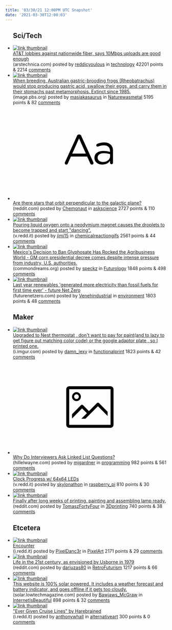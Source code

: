 ```yaml
---
title: '03/30/21 12:00PM UTC Snapshot'
date: '2021-03-30T12:00:03'
---
```

<ul>
<h2>Sci/Tech</h2>

<li><a href='https://arstechnica.com/tech-policy/2021/03/att-lobbies-against-nationwide-fiber-says-10mbps-uploads-are-good-enough/?comments=1'><img src='https://b.thumbs.redditmedia.com/Ykc6bZgx9tcIpEY-s1L1rJC1GpkMVQMmxCKM8lUwU3E.jpg' alt='link thumbnail'></a><div><div class='linkTitle'><a href='https://arstechnica.com/tech-policy/2021/03/att-lobbies-against-nationwide-fiber-says-10mbps-uploads-are-good-enough/?comments=1'>AT&amp;T lobbies against nationwide fiber, says 10Mbps uploads are good enough</a></div>(arstechnica.com) posted by <a href='https://www.reddit.com/user/reddicyoulous'>reddicyoulous</a> in <a href='https://www.reddit.com/r/technology'>technology</a> 42201 points & 2214 <a href='https://www.reddit.com/r/technology/comments/mfyik8/att_lobbies_against_nationwide_fiber_says_10mbps/'>comments</a></div></li>

<li><a href='https://image.pbs.org/video-assets/35EgtuL-asset-mezzanine-16x9-CzAdFm0.jpg'><img src='https://b.thumbs.redditmedia.com/o-PoexyrV4EmHCWZKUY-Ngf73xpWMVXEEQimAeTIB9w.jpg' alt='link thumbnail'></a><div><div class='linkTitle'><a href='https://image.pbs.org/video-assets/35EgtuL-asset-mezzanine-16x9-CzAdFm0.jpg'>When breeding, Australian gastric-brooding frogs (Rheobatrachus) would stop producing gastric acid, swallow their eggs, and carry them in their stomachs past metamorphosis. Extinct since 1985.</a></div>(image.pbs.org) posted by <a href='https://www.reddit.com/user/masiakasaurus'>masiakasaurus</a> in <a href='https://www.reddit.com/r/Naturewasmetal'>Naturewasmetal</a> 5195 points & 82 <a href='https://www.reddit.com/r/Naturewasmetal/comments/mg6qfg/when_breeding_australian_gastricbrooding_frogs/'>comments</a></div></li>

<li><a href='https://www.reddit.com/r/askscience/comments/mfrzj9/are_there_stars_that_orbit_perpendicular_to_the/'><svg version='1.1' viewBox='-34 -12 104 64' preserveAspectRatio='xMidYMid slice' xmlns='http://www.w3.org/2000/svg' xmlns:xlink='http://www.w3.org/1999/xlink'>
    <title>text link thumbnail</title>
    <path d='M12.19,8.84a1.45,1.45,0,0,0-1.4-1h-.12a1.46,1.46,0,0,0-1.42,1L1.14,26.56a1.29,1.29,0,0,0-.14.59,1,1,0,0,0,1,1,1.12,1.12,0,0,0,1.08-.77l2.08-4.65h11l2.08,4.59a1.24,1.24,0,0,0,1.12.83,1.08,1.08,0,0,0,1.08-1.08,1.64,1.64,0,0,0-.14-.57ZM6.08,20.71l4.59-10.22,4.6,10.22Z'>
    </path>
    <path d='M32.24,14.78A6.35,6.35,0,0,0,27.6,13.2a11.36,11.36,0,0,0-4.7,1,1,1,0,0,0-.58.89,1,1,0,0,0,.94.92,1.23,1.23,0,0,0,.39-.08,8.87,8.87,0,0,1,3.72-.81c2.7,0,4.28,1.33,4.28,3.92v.5a15.29,15.29,0,0,0-4.42-.61c-3.64,0-6.14,1.61-6.14,4.64v.05c0,2.95,2.7,4.48,5.37,4.48a6.29,6.29,0,0,0,5.19-2.48V26.9a1,1,0,0,0,1,1,1,1,0,0,0,1-1.06V19A5.71,5.71,0,0,0,32.24,14.78Zm-.56,7.7c0,2.28-2.17,3.89-4.81,3.89-1.94,0-3.61-1.06-3.61-2.86v-.06c0-1.8,1.5-3,4.2-3a15.2,15.2,0,0,1,4.22.61Z'>
    </path>
    </svg></a><div><div class='linkTitle'><a href='https://www.reddit.com/r/askscience/comments/mfrzj9/are_there_stars_that_orbit_perpendicular_to_the/'>Are there stars that orbit perpendicular to the galactic plane?</a></div>(reddit.com) posted by <a href='https://www.reddit.com/user/Chemonaut'>Chemonaut</a> in <a href='https://www.reddit.com/r/askscience'>askscience</a> 2727 points & 110 <a href='https://www.reddit.com/r/askscience/comments/mfrzj9/are_there_stars_that_orbit_perpendicular_to_the/'>comments</a></div></li>

<li><a href='https://v.redd.it/6h4f18afn1q61'><img src='https://b.thumbs.redditmedia.com/ALso46CRQ8KbQrI9Gzj-aybEH7Uf7QFlwzAXvYnl_Bc.jpg' alt='link thumbnail'></a><div><div class='linkTitle'><a href='https://v.redd.it/6h4f18afn1q61'>Pouring liquid oxygen onto a neodymium magnet causes the droplets to become trapped and start "dancing".</a></div>(v.redd.it) posted by <a href='https://www.reddit.com/user/jimi15'>jimi15</a> in <a href='https://www.reddit.com/r/chemicalreactiongifs'>chemicalreactiongifs</a> 2561 points & 44 <a href='https://www.reddit.com/r/chemicalreactiongifs/comments/mg1gwb/pouring_liquid_oxygen_onto_a_neodymium_magnet/'>comments</a></div></li>

<li><a href='https://www.commondreams.org/views/2021/02/24/mexicos-decision-ban-glyphosate-has-rocked-agribusiness-world'><img src='https://b.thumbs.redditmedia.com/m_tRi5-lc7TtHj3lf9MMTfTg9AyFhXuVpc2h6IUUAFU.jpg' alt='link thumbnail'></a><div><div class='linkTitle'><a href='https://www.commondreams.org/views/2021/02/24/mexicos-decision-ban-glyphosate-has-rocked-agribusiness-world'>Mexico's Decision to Ban Glyphosate Has Rocked the Agribusiness World - GM corn presidential decree comes despite intense pressure from industry, U.S. authorities.</a></div>(commondreams.org) posted by <a href='https://www.reddit.com/user/speckz'>speckz</a> in <a href='https://www.reddit.com/r/Futurology'>Futurology</a> 1848 points & 498 <a href='https://www.reddit.com/r/Futurology/comments/mfptuj/mexicos_decision_to_ban_glyphosate_has_rocked_the/'>comments</a></div></li>

<li><a href='https://www.futurenetzero.com/2021/03/29/last-year-renewables-generated-more-electricity-than-fossil-fuels-for-first-time-ever/'><img src='https://b.thumbs.redditmedia.com/4LrPrESG9oTNJ_LTegSX5__yBqEKLxePSFSMH0AqrWI.jpg' alt='link thumbnail'></a><div><div class='linkTitle'><a href='https://www.futurenetzero.com/2021/03/29/last-year-renewables-generated-more-electricity-than-fossil-fuels-for-first-time-ever/'>Last year renewables 'generated more electricity than fossil fuels for first time ever' - future Net Zero</a></div>(futurenetzero.com) posted by <a href='https://www.reddit.com/user/Venehindustrial'>Venehindustrial</a> in <a href='https://www.reddit.com/r/environment'>environment</a> 1803 points & 48 <a href='https://www.reddit.com/r/environment/comments/mfqkjn/last_year_renewables_generated_more_electricity/'>comments</a></div></li>

<h2>Maker</h2>

<li><a href='https://i.imgur.com/WHcuazI.jpg'><img src='https://a.thumbs.redditmedia.com/omCl-NCMxZljpajK4wk4u0pl5ig86e2oR3eZMbT3_q8.jpg' alt='link thumbnail'></a><div><div class='linkTitle'><a href='https://i.imgur.com/WHcuazI.jpg'>Upgraded to Nest thermostat , don't want to pay for paint(and to lazy to get figure out matching color code) or the google adaptor plate , so I printed one.</a></div>(i.imgur.com) posted by <a href='https://www.reddit.com/user/damn_jexy'>damn_jexy</a> in <a href='https://www.reddit.com/r/functionalprint'>functionalprint</a> 1823 points & 42 <a href='https://www.reddit.com/r/functionalprint/comments/mg0q1e/upgraded_to_nest_thermostat_dont_want_to_pay_for/'>comments</a></div></li>

<li><a href='https://www.hillelwayne.com/post/linked-lists/'><svg version='1.1' viewBox='-34 -14 104 64' preserveAspectRatio='xMidYMid meet' xmlns='http://www.w3.org/2000/svg' xmlns:xlink='http://www.w3.org/1999/xlink'>
    <title>link thumbnail</title>
    <path d='M32,4H4A2,2,0,0,0,2,6V30a2,2,0,0,0,2,2H32a2,2,0,0,0,2-2V6A2,2,0,0,0,32,4ZM4,30V6H32V30Z'></path>
    <path d='M8.92,14a3,3,0,1,0-3-3A3,3,0,0,0,8.92,14Zm0-4.6A1.6,1.6,0,1,1,7.33,11,1.6,1.6,0,0,1,8.92,9.41Z'></path>
    <path d='M22.78,15.37l-5.4,5.4-4-4a1,1,0,0,0-1.41,0L5.92,22.9v2.83l6.79-6.79L16,22.18l-3.75,3.75H15l8.45-8.45L30,24V21.18l-5.81-5.81A1,1,0,0,0,22.78,15.37Z'></path>
    </svg></a><div><div class='linkTitle'><a href='https://www.hillelwayne.com/post/linked-lists/'>Why Do Interviewers Ask Linked List Questions?</a></div>(hillelwayne.com) posted by <a href='https://www.reddit.com/user/mjgardner'>mjgardner</a> in <a href='https://www.reddit.com/r/programming'>programming</a> 982 points & 561 <a href='https://www.reddit.com/r/programming/comments/mfuteh/why_do_interviewers_ask_linked_list_questions/'>comments</a></div></li>

<li><a href='https://v.redd.it/utruosav23q61'><img src='https://a.thumbs.redditmedia.com/UgoFWh6SyRrRxe0btQXNcWUD-t06QbW2o6Bqiy2pTz0.jpg' alt='link thumbnail'></a><div><div class='linkTitle'><a href='https://v.redd.it/utruosav23q61'>Clock Progress w/ 64x64 LEDs</a></div>(v.redd.it) posted by <a href='https://www.reddit.com/user/skylonathon'>skylonathon</a> in <a href='https://www.reddit.com/r/raspberry_pi'>raspberry_pi</a> 810 points & 30 <a href='https://www.reddit.com/r/raspberry_pi/comments/mg6r75/clock_progress_w_64x64_leds/'>comments</a></div></li>

<li><a href='https://www.reddit.com/gallery/mgbc69'><img src='https://b.thumbs.redditmedia.com/MfRCyF9wB9nShiLxVdPVHq5qR4CXf9kJtOsahOIyYUE.jpg' alt='link thumbnail'></a><div><div class='linkTitle'><a href='https://www.reddit.com/gallery/mgbc69'>Finally after long weeks of printing, painting and assembling lamp ready.</a></div>(reddit.com) posted by <a href='https://www.reddit.com/user/TomaszFortyFour'>TomaszFortyFour</a> in <a href='https://www.reddit.com/r/3Dprinting'>3Dprinting</a> 740 points & 38 <a href='https://www.reddit.com/r/3Dprinting/comments/mgbc69/finally_after_long_weeks_of_printing_painting_and/'>comments</a></div></li>

<h2>Etcetera</h2>

<li><a href='https://i.redd.it/awa4851w40q61.png'><img src='https://b.thumbs.redditmedia.com/ZCsko-IYhCyi6zORuh_wQHdrGdejN-B7M4k0eR4HXHo.jpg' alt='link thumbnail'></a><div><div class='linkTitle'><a href='https://i.redd.it/awa4851w40q61.png'>Encounter</a></div>(i.redd.it) posted by <a href='https://www.reddit.com/user/PixelDanc3r'>PixelDanc3r</a> in <a href='https://www.reddit.com/r/PixelArt'>PixelArt</a> 2171 points & 29 <a href='https://www.reddit.com/r/PixelArt/comments/mfun9m/encounter/'>comments</a></div></li>

<li><a href='https://www.reddit.com/gallery/mfswnr'><img src='https://a.thumbs.redditmedia.com/hi81ZY6TwJhgMR4tEtB7pp7ntcw1VHmwf8F7RvAUBO8.jpg' alt='link thumbnail'></a><div><div class='linkTitle'><a href='https://www.reddit.com/gallery/mfswnr'>Life in the 21st century, as envisioned by Usborne in 1979</a></div>(reddit.com) posted by <a href='https://www.reddit.com/user/dariuzas80'>dariuzas80</a> in <a href='https://www.reddit.com/r/RetroFuturism'>RetroFuturism</a> 1217 points & 66 <a href='https://www.reddit.com/r/RetroFuturism/comments/mfswnr/life_in_the_21st_century_as_envisioned_by_usborne/'>comments</a></div></li>

<li><a href='https://solar.lowtechmagazine.com/about.html'><img src='https://b.thumbs.redditmedia.com/x1PvOJqWEcNSM0zJOtodoPDgiS8Ml4JyWSQRTf28gLw.jpg' alt='link thumbnail'></a><div><div class='linkTitle'><a href='https://solar.lowtechmagazine.com/about.html'>This website is 100% solar powered. It includes a weather forecast and battery indicator, and goes offline if it gets too cloudy.</a></div>(solar.lowtechmagazine.com) posted by <a href='https://www.reddit.com/user/Bawjaws_McGraw'>Bawjaws_McGraw</a> in <a href='https://www.reddit.com/r/InternetIsBeautiful'>InternetIsBeautiful</a> 898 points & 32 <a href='https://www.reddit.com/r/InternetIsBeautiful/comments/mfze62/this_website_is_100_solar_powered_it_includes_a/'>comments</a></div></li>

<li><a href='https://i.redd.it/dqtwgcvczyp61.png'><img src='https://b.thumbs.redditmedia.com/PtG94fFRwoV-_tY00wRxk7WCzLFudUINDEDy3lRVmGk.jpg' alt='link thumbnail'></a><div><div class='linkTitle'><a href='https://i.redd.it/dqtwgcvczyp61.png'>"Ever Given Cruise Lines" by Harebrained</a></div>(i.redd.it) posted by <a href='https://www.reddit.com/user/anthonywhall'>anthonywhall</a> in <a href='https://www.reddit.com/r/alternativeart'>alternativeart</a> 300 points & 0 <a href='https://www.reddit.com/r/alternativeart/comments/mfpo8x/ever_given_cruise_lines_by_harebrained/'>comments</a></div></li>

</ul>
